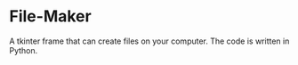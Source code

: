 # File-Maker
A tkinter frame that can create files on your computer. The code is written in Python.
